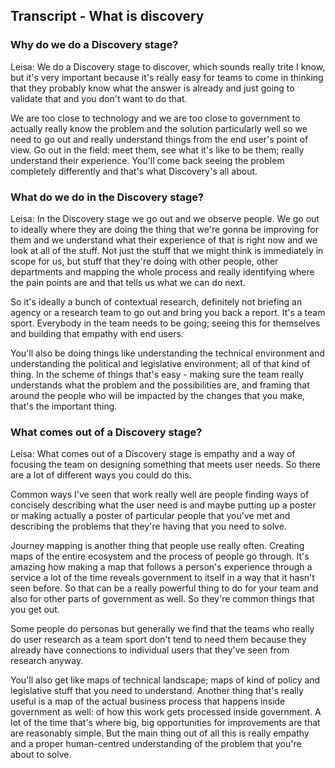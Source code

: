 
## Transcript - What is discovery

### Why do we do a Discovery stage?

Leisa: We do a Discovery stage to discover, which sounds really trite I know, but it's very important because it's really easy for teams to come in thinking that they probably know what the answer is already and just going to validate that and you don't want to do that.

We are too close to technology and we are too close to government to actually really know the problem and the solution particularly well so we need to go out and really understand things from the end user's point of view. Go out in the field: meet them, see what it's like to be them; really understand their experience. You'll come back seeing the problem completely differently and that's what Discovery's all about.

### What do we do in the Discovery stage?

Leisa: In the Discovery stage we go out and we observe people. We go out to ideally where they are doing the thing that we're gonna be improving for them and we understand what their experience of that is right now and we look at all of the stuff. Not just the stuff that we might think is immediately in scope for us, but stuff that they're doing with other people, other departments and mapping the whole process and really identifying where the pain points are and that tells us what we can do next.

So it's ideally a bunch of contextual research, definitely not briefing an agency or a research team to go out and bring you back a report. It's a team sport. Everybody in the team needs to be going; seeing this for themselves and building that empathy with end users. 

You'll also be doing things like understanding the technical environment and understanding the political and legislative environment; all of that kind of thing. In the scheme of things that's easy - making sure the team really understands what the problem and the possibilities are, and framing that around the people who will be impacted by the changes that you make, that's the important thing.

### What comes out of a Discovery stage?

Leisa: What comes out of a Discovery stage is empathy and a way of focusing the team on designing something that meets user needs. So there are a lot of different ways you could do this.

Common ways I've seen that work really well are people finding ways of concisely describing what the user need is and maybe putting up a poster or making actually a poster of particular people that you've met and describing the problems that they're having that you need to solve.

Journey mapping is another thing that people use really often. Creating maps of the entire ecosystem and the process of people go through. It's amazing how making a map that follows a person's experience through a service a lot of the time reveals government to itself in a way that it hasn't seen before. So that can be a really powerful thing to do for your team and also for other parts of government as well. So they're common things that you get out.

Some people do personas but generally we find that the teams who really do user research as a team sport don't tend to need them because they already have connections to individual users that they've seen from research anyway.

You'll also get like maps of technical landscape; maps of kind of policy and legislative stuff that you need to understand. Another thing that's really useful is a map of the actual business process that happens inside government as well: of how this work gets processed inside government. A lot of the time that's where big, big opportunities for improvements are that are reasonably simple. But the main thing out of all this is really empathy and a proper human-centred understanding of the problem that you're about to solve.
